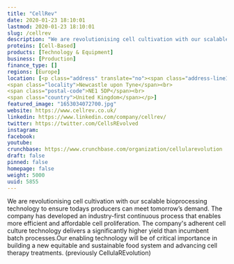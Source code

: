 ```yaml
---
title: "CellRev"
date: 2020-01-23 18:10:01
lastmod: 2020-01-23 18:10:01
slug: /cellrev
description: "We are revolutionising cell cultivation with our scalable bioprocessing technology to ensure todays producers can meet tomorrow’s demand. The company has developed an industry-first continuous process that enables more efficient and affordable cell proliferation. The company's adherent cell culture technology delivers a significantly higher yield than incumbent batch processes.Our enabling technology will be of critical importance in building a new equitable and sustainable food system and advancing cell therapy treatments. (previously CellulaREvolution)"
proteins: [Cell-Based]
products: [Technology & Equipment]
business: [Production]
finance_type: []
regions: [Europe]
location: [<p class="address" translate="no"><span class="address-line1">Neville Street</span><br>
<span class="locality">Newcastle upon Tyne</span><br>
<span class="postal-code">NE1 5DP</span><br>
<span class="country">United Kingdom</span></p>]
featured_image: "1653034072700.jpg"
website: https://www.cellrev.co.uk/
linkedin: https://www.linkedin.com/company/cellrev/
twitter: https://twitter.com/CellsREvolved
instagram: 
facebook: 
youtube: 
crunchbase: https://www.crunchbase.com/organization/cellularevolution
draft: false
pinned: false
homepage: false
weight: 5000
uuid: 5855
---
```

We are revolutionising cell cultivation with our scalable bioprocessing technology to ensure todays producers can meet tomorrow’s demand. The company has developed an industry-first continuous process that enables more efficient and affordable cell proliferation. The company's adherent cell culture technology delivers a significantly higher yield than incumbent batch processes.Our enabling technology will be of critical importance in building a new equitable and sustainable food system and advancing cell therapy treatments. (previously CellulaREvolution)
